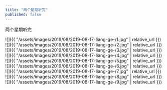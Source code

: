 ```yaml
---
title: "两个星期听完"
published: false
---
```

两个星期听完



![]({{ "/assets/images/2019/08/2019-08-17-liang-ge-/1.jpg" | relative_url }})
![]({{ "/assets/images/2019/08/2019-08-17-liang-ge-/2.jpg" | relative_url }})
![]({{ "/assets/images/2019/08/2019-08-17-liang-ge-/3.jpg" | relative_url }})
![]({{ "/assets/images/2019/08/2019-08-17-liang-ge-/4.jpg" | relative_url }})
![]({{ "/assets/images/2019/08/2019-08-17-liang-ge-/5.jpg" | relative_url }})
![]({{ "/assets/images/2019/08/2019-08-17-liang-ge-/6.jpg" | relative_url }})
![]({{ "/assets/images/2019/08/2019-08-17-liang-ge-/7.jpg" | relative_url }})
![]({{ "/assets/images/2019/08/2019-08-17-liang-ge-/8.jpg" | relative_url }})
![]({{ "/assets/images/2019/08/2019-08-17-liang-ge-/9.jpg" | relative_url }})
